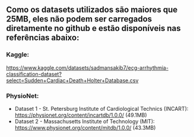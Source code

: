 ## Como os datasets utilizados são maiores que 25MB, eles não podem ser carregados diretamente no github e estão disponíveis nas referências abaixo:

### Kaggle: 
https://www.kaggle.com/datasets/sadmansakib7/ecg-arrhythmia-classification-dataset?select=Sudden+Cardiac+Death+Holter+Database.csv 

### PhysioNet:

* Dataset 1 - St. Petersburg Institute of Cardiological Technics (INCART): https://physionet.org/content/incartdb/1.0.0/  (49.1MB)
* Dataset 2 - Massachusetts Institute of Technology (MIT): https://www.physionet.org/content/mitdb/1.0.0/ (43.3MB)
